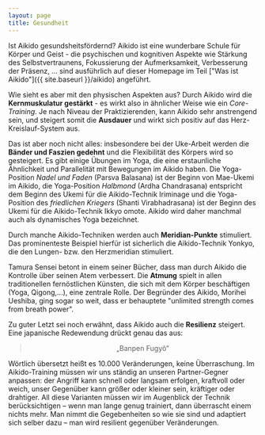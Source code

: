 ```yaml
---
layout: page
title: Gesundheit
---
```



<div class="container block" markdown="1">

Ist Aikido gesundsheitsfördernd? Aikido ist eine wunderbare Schule für Körper und Geist - die psychischen und kognitiven Aspekte wie Stärkung des Selbstvertraunens, Fokussierung der Aufmerksamkeit, Verbesserung der Präsenz, ... sind ausführlich auf dieser Homepage im Teil ["Was ist Aikido"]({{ site.baseurl }}/aikido) angeführt. 

Wie sieht es aber mit den physischen Aspekten aus? Durch Aikido wird die **Kernmuskulatur gestärkt** - es wirkt also in ähnlicher Weise wie ein _Core-Training_. Je nach Niveau der Praktizierenden, kann Aikido sehr anstrengend sein, und steigert somit die **Ausdauer** und wirkt sich positiv auf das Herz-Kreislauf-System aus. 

Das ist aber noch nicht alles: insbesondere bei der Uke-Arbeit werden die **Bänder und Faszien gedehnt** und die Flexibilität des Körpers wird so gesteigert. Es gibt einige Übungen im Yoga, die eine erstaunliche Ähnlichkeit und Parallelität mit Bewegungen im Aikido haben. Die Yoga-Position _Nadel und Faden_ (Parsva Balasana) ist der Beginn von Mae-Ukemi im Aikido, die Yoga-Position _Halbmond_ (Ardha Chandrasana) entspricht dem Beginn des Ukemi für die Aikido-Technik Iriminage und die Yoga-Position des _friedlichen Kriegers_ (Shanti Virabhadrasana) ist der Beginn des Ukemi für die Aikido-Technik Ikkyo omote. Aikido wird daher manchmal auch als dynamisches Yoga bezeichnet.

Durch manche Aikido-Techniken werden auch **Meridian-Punkte** stimuliert. Das prominenteste Beispiel hierfür ist sicherlich die Aikido-Technik Yonkyo, die den Lungen- bzw. den Herzmeridian stimuliert.

Tamura Sensei betont in einem seiner Bücher, dass man durch Aikido die Kontrolle über seinen Atem verbessert. Die **Atmung** spielt in allen traditionellen fernöstlichen Künsten, die sich mit dem Körper beschäftigen (Yoga, Qigong,...), eine zentrale Rolle. Der Begründer des Aikido, Morihei Ueshiba, ging sogar so weit, dass er behauptete "unlimited strength comes from breath power".

Zu guter Letzt sei noch erwähnt, dass Aikido auch die **Resilienz** steigert. Eine japanische Redewendung drückt genau das aus:
<blockquote><p style="text-align:center;">„Banpen Fugyô“</p></blockquote>


Wörtlich übersetzt heißt es 10.000 Veränderungen, keine Überraschung. Im Aikido-Training müssen wir uns ständig an unseren Partner-Gegner anpassen: der Angriff kann schnell oder langsam erfolgen, kraftvoll oder weich, unser Gegenüber kann größer oder kleiner sein, kräftiger oder drahtiger. All diese Varianten müssen wir im Augenblick der Technik berücksichtigen – wenn man lange genug trainiert, dann überrascht einem nichts mehr. Man nimmt die Gegebenheiten so wie sie sind und adaptiert sich selber dazu – man wird resilient gegenüber Veränderungen.

</div>